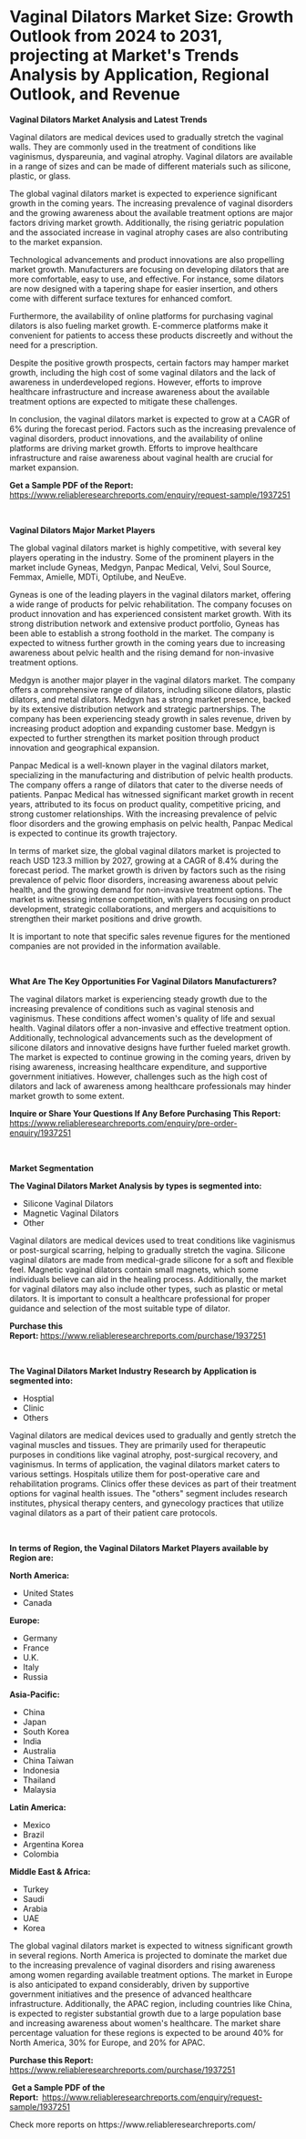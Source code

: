 <p><h1>Vaginal Dilators Market Size: Growth Outlook from 2024 to 2031, projecting at Market's Trends Analysis by Application, Regional Outlook, and Revenue</h1></p><p><strong>Vaginal Dilators Market Analysis and Latest Trends</strong></p>
<p><p>Vaginal dilators are medical devices used to gradually stretch the vaginal walls. They are commonly used in the treatment of conditions like vaginismus, dyspareunia, and vaginal atrophy. Vaginal dilators are available in a range of sizes and can be made of different materials such as silicone, plastic, or glass.</p><p>The global vaginal dilators market is expected to experience significant growth in the coming years. The increasing prevalence of vaginal disorders and the growing awareness about the available treatment options are major factors driving market growth. Additionally, the rising geriatric population and the associated increase in vaginal atrophy cases are also contributing to the market expansion.</p><p>Technological advancements and product innovations are also propelling market growth. Manufacturers are focusing on developing dilators that are more comfortable, easy to use, and effective. For instance, some dilators are now designed with a tapering shape for easier insertion, and others come with different surface textures for enhanced comfort.</p><p>Furthermore, the availability of online platforms for purchasing vaginal dilators is also fueling market growth. E-commerce platforms make it convenient for patients to access these products discreetly and without the need for a prescription.</p><p>Despite the positive growth prospects, certain factors may hamper market growth, including the high cost of some vaginal dilators and the lack of awareness in underdeveloped regions. However, efforts to improve healthcare infrastructure and increase awareness about the available treatment options are expected to mitigate these challenges.</p><p>In conclusion, the vaginal dilators market is expected to grow at a CAGR of 6% during the forecast period. Factors such as the increasing prevalence of vaginal disorders, product innovations, and the availability of online platforms are driving market growth. Efforts to improve healthcare infrastructure and raise awareness about vaginal health are crucial for market expansion.</p></p>
<p><strong>Get a Sample PDF of the Report:&nbsp;</strong> <a href="https://www.reliableresearchreports.com/enquiry/request-sample/1937251">https://www.reliableresearchreports.com/enquiry/request-sample/1937251</a></p>
<p>&nbsp;</p>
<p><strong>Vaginal Dilators Major Market Players</strong></p>
<p><p>The global vaginal dilators market is highly competitive, with several key players operating in the industry. Some of the prominent players in the market include Gyneas, Medgyn, Panpac Medical, Velvi, Soul Source, Femmax, Amielle, MDTi, Optilube, and NeuEve.</p><p>Gyneas is one of the leading players in the vaginal dilators market, offering a wide range of products for pelvic rehabilitation. The company focuses on product innovation and has experienced consistent market growth. With its strong distribution network and extensive product portfolio, Gyneas has been able to establish a strong foothold in the market. The company is expected to witness further growth in the coming years due to increasing awareness about pelvic health and the rising demand for non-invasive treatment options.</p><p>Medgyn is another major player in the vaginal dilators market. The company offers a comprehensive range of dilators, including silicone dilators, plastic dilators, and metal dilators. Medgyn has a strong market presence, backed by its extensive distribution network and strategic partnerships. The company has been experiencing steady growth in sales revenue, driven by increasing product adoption and expanding customer base. Medgyn is expected to further strengthen its market position through product innovation and geographical expansion.</p><p>Panpac Medical is a well-known player in the vaginal dilators market, specializing in the manufacturing and distribution of pelvic health products. The company offers a range of dilators that cater to the diverse needs of patients. Panpac Medical has witnessed significant market growth in recent years, attributed to its focus on product quality, competitive pricing, and strong customer relationships. With the increasing prevalence of pelvic floor disorders and the growing emphasis on pelvic health, Panpac Medical is expected to continue its growth trajectory.</p><p>In terms of market size, the global vaginal dilators market is projected to reach USD 123.3 million by 2027, growing at a CAGR of 8.4% during the forecast period. The market growth is driven by factors such as the rising prevalence of pelvic floor disorders, increasing awareness about pelvic health, and the growing demand for non-invasive treatment options. The market is witnessing intense competition, with players focusing on product development, strategic collaborations, and mergers and acquisitions to strengthen their market positions and drive growth.</p><p>It is important to note that specific sales revenue figures for the mentioned companies are not provided in the information available.</p></p>
<p>&nbsp;</p>
<p><strong>What Are The Key Opportunities For Vaginal Dilators Manufacturers?</strong></p>
<p><p>The vaginal dilators market is experiencing steady growth due to the increasing prevalence of conditions such as vaginal stenosis and vaginismus. These conditions affect women's quality of life and sexual health. Vaginal dilators offer a non-invasive and effective treatment option. Additionally, technological advancements such as the development of silicone dilators and innovative designs have further fueled market growth. The market is expected to continue growing in the coming years, driven by rising awareness, increasing healthcare expenditure, and supportive government initiatives. However, challenges such as the high cost of dilators and lack of awareness among healthcare professionals may hinder market growth to some extent.</p></p>
<p><strong>Inquire or Share Your Questions If Any Before Purchasing This Report:</strong> <a href="https://www.reliableresearchreports.com/enquiry/pre-order-enquiry/1937251">https://www.reliableresearchreports.com/enquiry/pre-order-enquiry/1937251</a></p>
<p>&nbsp;</p>
<p><strong>Market Segmentation</strong></p>
<p><strong>The Vaginal Dilators Market Analysis by types is segmented into:</strong></p>
<p><ul><li>Silicone Vaginal Dilators</li><li>Magnetic Vaginal Dilators</li><li>Other</li></ul></p>
<p><p>Vaginal dilators are medical devices used to treat conditions like vaginismus or post-surgical scarring, helping to gradually stretch the vagina. Silicone vaginal dilators are made from medical-grade silicone for a soft and flexible feel. Magnetic vaginal dilators contain small magnets, which some individuals believe can aid in the healing process. Additionally, the market for vaginal dilators may also include other types, such as plastic or metal dilators. It is important to consult a healthcare professional for proper guidance and selection of the most suitable type of dilator.</p></p>
<p><strong>Purchase this Report:&nbsp;</strong><a href="https://www.reliableresearchreports.com/purchase/1937251">https://www.reliableresearchreports.com/purchase/1937251</a></p>
<p>&nbsp;</p>
<p><strong>The Vaginal Dilators Market Industry Research by Application is segmented into:</strong></p>
<p><ul><li>Hosptial</li><li>Clinic</li><li>Others</li></ul></p>
<p><p>Vaginal dilators are medical devices used to gradually and gently stretch the vaginal muscles and tissues. They are primarily used for therapeutic purposes in conditions like vaginal atrophy, post-surgical recovery, and vaginismus. In terms of application, the vaginal dilators market caters to various settings. Hospitals utilize them for post-operative care and rehabilitation programs. Clinics offer these devices as part of their treatment options for vaginal health issues. The "others" segment includes research institutes, physical therapy centers, and gynecology practices that utilize vaginal dilators as a part of their patient care protocols.</p></p>
<p>&nbsp;</p>
<p><strong>In terms of Region, the Vaginal Dilators Market Players available by Region are:</strong></p>
<p>
    <p> <strong> North America: </strong>
        <ul>
            <li>United States</li>
            <li>Canada</li>
        </ul>
        </p> 
    <p> <strong> Europe: </strong>
        <ul>
            <li>Germany</li>
            <li>France</li>
            <li>U.K.</li>
            <li>Italy</li>
            <li>Russia</li>
        </ul>
        </p> 
    <p> <strong> Asia-Pacific: </strong>
        <ul>
            <li>China</li>
            <li>Japan</li>
            <li>South Korea</li>
            <li>India</li>
            <li>Australia</li>
            <li>China Taiwan</li>
            <li>Indonesia</li>
            <li>Thailand</li>
            <li>Malaysia</li>
        </ul>
        </p> 
    <p> <strong> Latin America: </strong>
        <ul>
            <li>Mexico</li>
            <li>Brazil</li>
            <li>Argentina Korea</li>
            <li>Colombia</li>
        </ul>
        </p> 
    <p> <strong> Middle East & Africa: </strong>
        <ul>
            <li>Turkey</li>
            <li>Saudi</li>
            <li>Arabia</li>
            <li>UAE</li>
            <li>Korea</li>
        </ul>
    </p>
    </p>
<p><p>The global vaginal dilators market is expected to witness significant growth in several regions. North America is projected to dominate the market due to the increasing prevalence of vaginal disorders and rising awareness among women regarding available treatment options. The market in Europe is also anticipated to expand considerably, driven by supportive government initiatives and the presence of advanced healthcare infrastructure. Additionally, the APAC region, including countries like China, is expected to register substantial growth due to a large population base and increasing awareness about women's healthcare. The market share percentage valuation for these regions is expected to be around 40% for North America, 30% for Europe, and 20% for APAC.</p></p>
<p><strong>Purchase this Report: </strong><a href="https://www.reliableresearchreports.com/purchase/1937251">https://www.reliableresearchreports.com/purchase/1937251</a></p>
<p>&nbsp;<strong>Get a Sample PDF of the Report:&nbsp;&nbsp;</strong><a href="https://www.reliableresearchreports.com/enquiry/request-sample/1937251">https://www.reliableresearchreports.com/enquiry/request-sample/1937251</a></p>
<p><strong></strong></p>
<p>Check more reports on https://www.reliableresearchreports.com/</p>